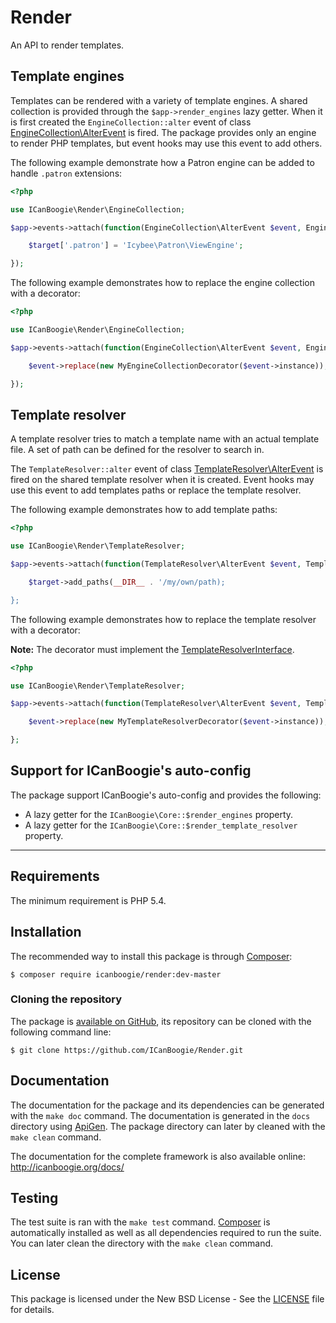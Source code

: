 # Render

An API to render templates.





## Template engines

Templates can be rendered with a variety of template engines. A shared collection is
provided through the `$app->render_engines` lazy getter. When it is first created the
`EngineCollection::alter` event of class [EngineCollection\AlterEvent][] is fired. The package
provides only an engine to render PHP templates, but event hooks may use this event to add others.

The following example demonstrate how a Patron engine can be added to handle `.patron` extensions:

```php
<?php

use ICanBoogie\Render\EngineCollection;

$app->events->attach(function(EngineCollection\AlterEvent $event, EngineCollection $target) {

	$target['.patron'] = 'Icybee\Patron\ViewEngine';

});
```

The following example demonstrates how to replace the engine collection with a decorator:

```php
<?php

use ICanBoogie\Render\EngineCollection;

$app->events->attach(function(EngineCollection\AlterEvent $event, EngineCollection $target) {

	$event->replace(new MyEngineCollectionDecorator($event->instance));

});
```





## Template resolver

A template resolver tries to match a template name with an actual template file. A set of path
can be defined for the resolver to search in.

The `TemplateResolver::alter` event of class [TemplateResolver\AlterEvent][] is fired on the 
shared template resolver when it is created. Event hooks may use this event to add templates paths
or replace the template resolver.

The following example demonstrates how to add template paths:

```php
<?php

use ICanBoogie\Render\TemplateResolver;

$app->events->attach(function(TemplateResolver\AlterEvent $event, TemplateResolver $target) {

	$target->add_paths(__DIR__ . '/my/own/path);

};
```

The following example demonstrates how to replace the template resolver with a decorator:

**Note:** The decorator must implement the [TemplateResolverInterface][].

```php
<?php

use ICanBoogie\Render\TemplateResolver;

$app->events->attach(function(TemplateResolver\AlterEvent $event, TemplateResolver $target) {

	$event->replace(new MyTemplateResolverDecorator($event->instance));

};
```





## Support for ICanBoogie's auto-config

The package support ICanBoogie's auto-config and provides the following:

- A lazy getter for the `ICanBoogie\Core::$render_engines` property.
- A lazy getter for the `ICanBoogie\Core::$render_template_resolver` property.





----------





## Requirements

The minimum requirement is PHP 5.4.





## Installation

The recommended way to install this package is through [Composer](http://getcomposer.org/):

```
$ composer require icanboogie/render:dev-master
```





### Cloning the repository

The package is [available on GitHub](https://github.com/ICanBoogie/Render), its repository can be
cloned with the following command line:

	$ git clone https://github.com/ICanBoogie/Render.git





## Documentation

The documentation for the package and its dependencies can be generated with the `make doc`
command. The documentation is generated in the `docs` directory using [ApiGen](http://apigen.org/).
The package directory can later by cleaned with the `make clean` command.

The documentation for the complete framework is also available online: <http://icanboogie.org/docs/> 





## Testing

The test suite is ran with the `make test` command. [Composer](http://getcomposer.org/) is
automatically installed as well as all dependencies required to run the suite. You can later
clean the directory with the `make clean` command.





## License

This package is licensed under the New BSD License - See the [LICENSE](LICENSE) file for details.





[EngineCollection\AlterEvent]: http://icanboogie.org/docs/namespace-ICanBoogie.Render.EngineCollection.AlterEvent.html
[TemplateResolver\AlterEvent]: http://icanboogie.org/docs/namespace-ICanBoogie.Render.TemplateResolver.AlterEvent.html
[TemplateResolverInterface]: http://icanboogie.org/docs/namespace-ICanBoogie.Render.TemplateResolverInterface.AlterEvent.html

